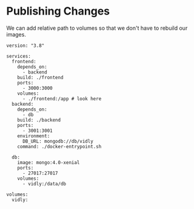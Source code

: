 # Publishing Changes
We can add relative path to volumes so that we don't have to rebuild our images.
```docker
version: "3.8"

services:
  frontend:
    depends_on: 
      - backend
    build: ./frontend
    ports:
      - 3000:3000
    volumes:
      - ./frontend:/app # look here
  backend: 
    depends_on: 
      - db
    build: ./backend
    ports: 
      - 3001:3001
    environment: 
      DB_URL: mongodb://db/vidly
    command: ./docker-entrypoint.sh

  db:
    image: mongo:4.0-xenial
    ports:
      - 27017:27017
    volumes:
      - vidly:/data/db

volumes:
  vidly:
```